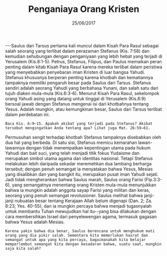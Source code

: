 ﻿---
title:  Penganiaya Orang Kristen
date:   25/06/2017
---

---Saulus dari Tarsus pertama kali muncul dalam Kisah Para Rasul sebagai salah seorang yang terlibat dalam perazaman Stefanus (Kis. 7:58) dan kemudian sehubungan dengan penganiyaan yang lebih hebat yang terjadi di Yerusalem (Kis.8:1-5). Petrus, Stefanus, Filipus, dan Paulus memaikan peran penting dalam kitab Kisah Para Rasul karena mereka terlibat dalam peristiwa yang menyebabkan penyebaran iman Kristen di luar bangsa Yahudi. Stefanus khususnya berperan penting karena khotbah dan kematiannya tampaknya memiliki pengaruh besar pada Saulus dari Tarsus. Stefanus sendiri adalah seorang Yahudi yang berbahasa Yunani, dan salah satu dari tujuh diaken mula-mula (Kis.6:3-6). Menurut Kisah Para Rasul, sekelompok orang Yahudi asing yang datang untuk tinggal di Yerusalem (Kis.6:9) bersoal jawab dengan Stefanus mengenai isi dari khotbahnya tentang Yesus. Adalah mungkin, atau kemungkinan besar, Saulus dari Tarsus terlibat dalam perdebatan ini.

`Baca Kis. 6:9–15. Apakah akibat yang terjadi pada Stefanus? Akibat tersebut mengingatkan Anda tentang apa? Lihat juga Mat. 26:59–61.`

Permusuhan sengit terhadap khotbah Stefanus tampaknya disebabkan oleh dua hal yang berbeda. Di satu sisi, Stefanus memicu kemarahan lawan-lawannya dengan tidak menempatkan kepentingan utama pada hukum Yahudi dan bait suci, yang telah menjadi titik fokus Yudaisme dan merupakan simbol utama agama dan identitas nasional. Tetapi Stefanus melakukan lebih daripada sekadar meremehkan dua lambang berharga tersebut; dengan penuh semangat ia menyatakan bahwa Yesus, Mesias yang disalibkan dan yang bangkit itu, merupakan pusat iman Yahudi sejati. Jadi tidak mengherankan bahwa Saulus marah, Saulus orang Farisi (Flp.3:3-6), yang semangatnya menentang orang Kristen mula-mula menunjukkan bahwa ia mungkin adalah anggota sayap Farisi yang militan dan keras, seorang yang penuh semangat revolusioner. Saulus melihat bahwa janji-janji nubuatan besar tentang Kerajaan Allah belum digenapi (Dan. 2; Za. 8:23; Yes. 40-55), dan ia mungkin percaya bahwa menjadi tugasnyalah untuk membantu Tuhan mewujudkan hal itu--yang bisa dilakukan dengan cara membersihkan Israel dari penyelewengan agama, termasuk gagasan bahwa Yesus adalah Mesias.

`Karena yakin bahwa dia benar, Saulus berencana untuk menghukum mati orang yang dia pikir salah. Sementara kita memerlukan hasrat dan semangat untuk apa yang kita percaya, bagaimanakah kita belajar memperlembut semangat kita dengan kesadaran bahwa, suatu saat, mungkin saja kita salah?`
